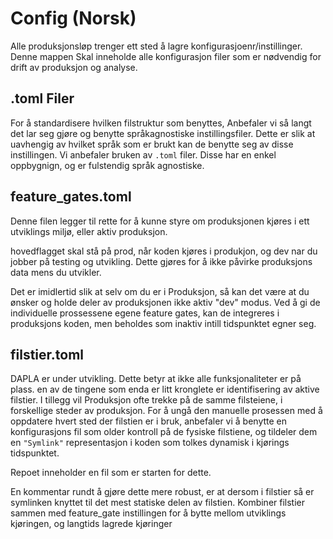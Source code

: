 # Config (Norsk)

Alle produksjonsløp trenger ett sted å lagre konfigurasjoenr/instillinger. 
Denne mappen Skal inneholde alle konfigurasjon filer som er nødvendig for drift av produksjon og analyse.

## .toml Filer
For å standardisere hvilken filstruktur som benyttes, 
Anbefaler vi så langt det lar seg gjøre og benytte språkagnostiske instillingsfiler.
Dette er slik at uavhengig av hvilket språk som er brukt kan de benytte seg av disse instillingen. 
Vi anbefaler bruken av `.toml` filer. 
Disse har en enkel oppbygnign, og er fulstendig språk agnostiske. 

## feature_gates.toml
Denne filen legger til rette for å kunne styre om produksjonen kjøres i ett utviklings miljø,
eller aktiv produksjon.

hovedflagget skal stå på prod, når koden kjøres i produkjon, 
og dev nar du jobber på testing og utvikling. 
Dette gjøres for å ikke påvirke produksjons data mens du utvikler.

Det er imidlertid slik at selv om du er i Produksjon, 
så kan det være at du ønsker og holde deler av produksjonen ikke aktiv "dev" modus. 
Ved å gi de individuelle prossessene egene feature gates, 
kan de integreres i produksjons koden, men beholdes som inaktiv intill tidspunktet egner seg.


## filstier.toml
DAPLA er under utvikling. Dette betyr at ikke alle funksjonaliteter er på plass. 
en av de tingene som enda er litt kronglete er identifisering av aktive filstier.
I tillegg vil Produksjon ofte trekke på de samme filsteiene, i forskellige steder av produksjon.
For å ungå den manuelle prosessen med å oppdatere hvert sted der filstien er i bruk,
anbefaler vi å benytte en konfigurasjons fil som older kontroll på de fysiske filstiene, 
og tildeler dem en `"Symlink"` representasjon i koden som tolkes dynamisk i kjørings tidspunktet.

Repoet inneholder en fil som er starten for dette.

En kommentar rundt å gjøre dette mere robust, 
er at dersom i filstier så er symlinken knyttet til det mest statiske delen av filstien.
Kombiner filstier sammen med feature_gate instillingen for å bytte mellom utviklings kjøringen, 
og langtids lagrede kjøringer